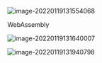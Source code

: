 ![image-20220119131554068](C:/%E5%A4%A7%E5%AD%A6/%E5%AD%A6%E4%B9%A0%E7%AC%94%E8%AE%B0/cssStudy/image/image-20220119131554068.png)

WebAssembly

![image-20220119131640007](C:/%E5%A4%A7%E5%AD%A6/%E5%AD%A6%E4%B9%A0%E7%AC%94%E8%AE%B0/cssStudy/image/image-20220119131640007.png)

![image-20220119131940798](C:/%E5%A4%A7%E5%AD%A6/%E5%AD%A6%E4%B9%A0%E7%AC%94%E8%AE%B0/cssStudy/image/image-20220119131940798.png)


